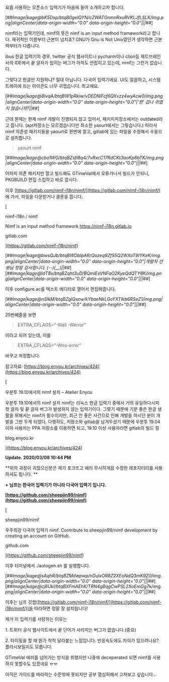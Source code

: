요즘 사용하는 오픈소스 입력기가 마음에 들어 소개하고자 합니다.

[##_Image|kage@bK5Dsp/btqB0gelQYN/cZWATGnmnRxuRVKLJfLSLK/img.png|alignCenter|data-origin-width="0.0" data-origin-height="0.0"|||_##]

nimf라는 입력기인데, nimf의 뜻은 nimf is an input method framework라고 합니다. 재귀적인 이름부터 근본이 넘치죠? GNU가 Gnu is Not Unix였던거 생각하면 근본력부터가 다릅니다.

ibus 한글 입력기의 경우, twitter 공식 웹사이트나 pycharm이나 clion등 제트브레인사의 IDE에서 끝 글자가 씹히는 버그가 아직도 안잡히고 있는데, nimf는 그런거 없습니다. 

그렇다고 한글만 지원하냐? 절대 아닙니다. 다국어 입력기에요. UI도 깔끔하고, 시스템 트레이에 뜨는 아이콘도 너무 귀엽습니다. 최고에요.

[##_Image|kage@8IvqA/btqBW1pRkiw/vDEDNlFcf6QXvzz4wyAcw0/img.png|alignCenter|data-origin-width="0.0" data-origin-height="0.0"|'한' 겁나 귀엽지 않습니까?||_##]

근데 문제는 현재 nimf 개발이 진행되지 않고 있어서, 패키지저장소에서는 outdated라고 뜹니다. (apt저장소는 모르겠습니다만 최소한 yaourt에서는 그렇습니다.) 따라서 nimf 의존성 패키지들을 yaourt로 한번에 깔고, gitlab에 있는 파일을 수정해서 수동으로 설치합니다.

> yaourt nimf

[##_Image|kage@cbo1WG/btqBZsfl8q4/7vRxcC17RdCKt3aoKp6bTK/img.png|alignCenter|data-origin-width="0.0" data-origin-height="0.0"|||_##]

어차피 의존 패키지만 깔고 빌드해도 GTimeVal에서 오류가나서 빌드가 안되니, PKGBUILD 편집 스킵하고 바로 깝시다.

이후 [https://gitlab.com/nimf-i18n/nimf/](https://gitlab.com/nimf-i18n/nimf/) 에 가서, 파일을 다운받거나 클론을 뜹니다.

[

nimf-i18n / nimf

Nimf is an input method framework https://nimf-i18n.gitlab.io

gitlab.com



](https://gitlab.com/nimf-i18n/nimf)

[##_Image|kage@bwsQJb/btqBWDbIpAR/Qozeq9Zf55Q2WXoT9IYKeK/img.png|alignCenter|data-origin-width="0.0" data-origin-height="0.0"|개발자 선생님 정말 감사합니다. (--)(__)||_##][##_Image|kage@ldT8x/btqBZqht3uD/BQmlEsVNFaO2KyeQdQTY6K/img.png|alignCenter|data-origin-width="0.0" data-origin-height="0.0"|||_##]

이후 configure.ac를 텍스트 에디터로 열어서 편집해줍니다.

[##_Image|kage@nSlkM/btqBZglQxcw/kYbaeNkLGoYXTlkb6RSeZ1/img.png|alignCenter|data-origin-width="0.0" data-origin-height="0.0"|||_##]

25번째줄을 보면

> EXTRA\_CFLAGS="-Wall -Werror"

이라고 되어 있는데, 이를 

> EXTRA\_CFLAGS=”-Wno-error”

바꾸고 저장합니다.

참고자료: [https://blog.enyou.kr/archives/424](https://blog.enyou.kr/archives/424)

[

우분투 19.10에서의 nimf 설치 – Atelier Enyou

우분투 19.10에서의 nimf 설치 nimf는 리눅스 한글 입력기 중에서 거의 유일하다시피 첫 글자 및 끝 글자 버그가 발생하지 않는 입력기이다. 그렇기 때문에 기분 좋은 한글 생활을 위해서는 nimf가 필수이지만, 최근 안 좋은 사건으로 인해 개발을 하시던 분이 개발을 그만 두게 되었다. 다행히도, 저장소와 gitlab을 남겨두셨기 때문에 우분투 19.04 이하 사용자는 PPA 저장소를 이용하면 되고, 19.10 이상 사용자라면 gitlab의 빌드 절

blog.enyou.kr



](https://blog.enyou.kr/archives/424)

**Update. 2020/03/08 10:44 PM**

**위의 과정이 귀찮으신분은 제가 포크뜨고 에러 무시하게끔 수정한 레포지터리를 사용하셔도 됩니다. **

**\+ 님프는 한국어 입력기가 아니라 다국어 입력기 입니다.**

**[https://github.com/sheepjin99/nimf](https://github.com/sheepjin99/nimf)**

[

sheepjin99/nimf

우주최강 다국어 입력기 nimf. Contribute to sheepjin99/nimf development by creating an account on GitHub.

github.com



](https://github.com/sheepjin99/nimf)

이후 터미널에서 ./autogen.sh 를 실행합니다.

[##_Image|kage@sAqhR/btqBZMdwpwp/nDulxOR8Z2XEoNdQ3mK9Z0/img.png|alignCenter|data-origin-width="0.0" data-origin-height="0.0"|||_##][##_Image|kage@cj6UkI/btqBXFmAEhK/TRN4gBqgCwPSL2XoEmGg7k/img.png|alignCenter|data-origin-width="0.0" data-origin-height="0.0"|||_##]

이후는 님프 깃랩([https://gitlab.com/nimf-i18n/nimf/](https://gitlab.com/nimf-i18n/nimf/))을 따라하면 정말 잘 설치됩니다! 

제가 이 입력기를 사랑하는 이유는 

1\. 트위터 공식 웹사이트에서 끝 단어가 사라지는 버그가 없습니다.(중요)

2\. 타이핑을 할 때 뭔가 착착 달라붙는 느낌입니다. 반응속도에도 차이가 있으려나요? 플라시보일지도 모릅니다.

GTimeVal 에러를 넘어가는 방식을 취했지만 나중에 deceperated 되면 nimf를 사용하지 못할수도 있겠네요 ㅠㅠ 

아직은 가이드를 따라하는 수준밖에 못되지만 공부 열심히해서 고쳐보고 싶습니다...
